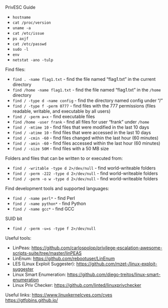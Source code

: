 PrivESC Guide

- `hostname`
- `cat /proc/version`
- `uname -a`
- `cat /etc/issue`
- `ps axjf`
- `cat /etc/passwd`
- `sudo -l`
- `env`
- `netstat -ano -tulp`

Find files:
- `find . -name flag1.txt` - find the file named “flag1.txt” in the current directory
- `find /home -name flag1.txt` - find the file named “flag1.txt” in the `/home` directory
- `find / -type d -name config` - find the directory named config under “/”
- `find / -type f -perm 0777` - find files with the 777 permissions (files readable, writable, and executable by all users)
- `find / -perm a=x` - find executable files
- `find /home -user frank` - find all files for user “frank” under `/home`
- `find / -mtime 10` - find files that were modified in the last 10 days
- `find / -atime 10` - find files that were accessed in the last 10 days
- `find / -cmin -60` - find files changed within the last hour (60 minutes)
- `find / -amin -60` - find files accessed within the last hour (60 minutes)
- `find / -size 50M` - find files with a 50 MB size

Folders and files that can be written to or executed from:
- `find / -writable -type d 2>/dev/null` - find world-writeable folders
- `find / -perm -222 -type d 2>/dev/null` - find world-writeable folders
- `find / -perm -o w -type d 2>/dev/null` - find world-writeable folders

Find development tools and supported languages:
- `find / -name perl*` - find Perl
- `find / -name python*` - find Python
- `find / -name gcc*` - find GCC

SUID bit
- `find / -perm -u=s -type f 2>/dev/null`

Useful tools:
- LinPeas: https://github.com/carlospolop/privilege-escalation-awesome-scripts-suite/tree/master/linPEAS
- LinEnum: https://github.com/rebootuser/LinEnum
- LES (Linux Exploit Suggester): https://github.com/mzet-/linux-exploit-suggester
- Linux Smart Enumeration: https://github.com/diego-treitos/linux-smart-enumeration
- Linux Priv Checker: https://github.com/linted/linuxprivchecker

Useful links:
https://www.linuxkernelcves.com/cves
https://gtfobins.github.io/
